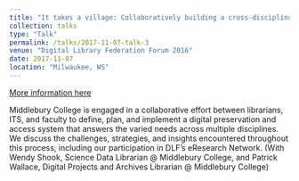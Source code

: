 ```yaml
---
title: "It takes a village: Collaboratively building a cross-disciplinary digital repository"
collection: talks
type: "Talk"
permalink: /talks/2017-11-07-talk-3
venue: "Digital Library Federation Forum 2016"
date: 2017-11-07
location: "Milwaukee, WS"
---
```


[More information here](https://osf.io/sb6pk/)

Middlebury College is engaged in a collaborative effort between librarians, ITS, and faculty to define, plan, and implement a digital preservation and access system that answers the varied needs across multiple disciplines. We discuss the challenges, strategies, and insights encountered throughout this process, including our participation in DLF’s eResearch Network. (With Wendy Shook, Science Data Librarian @ Middlebury College, and Patrick Wallace, Digital Projects and Archives Librarian @ Middlebury College)
